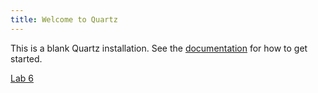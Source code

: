 ```yaml
---
title: Welcome to Quartz
---
```


This is a blank Quartz installation.
See the [documentation](https://quartz.jzhao.xyz) for how to get started.

[Lab 6](obsidian://open?vault=content&file=ENGR%20210%20Lab%206%2C%20Intro%20to%20Arduino)